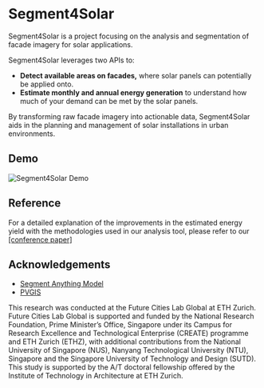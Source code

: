 # Segment4Solar

Segment4Solar is a project focusing on the analysis and segmentation of facade imagery for solar applications. 

Segment4Solar leverages two APIs to:
- **Detect available areas on facades,** where solar panels can potentially be applied onto.
- **Estimate monthly and annual energy generation** to understand how much of your demand can be met by the solar panels.

By transforming raw facade imagery into actionable data, Segment4Solar aids in the planning and management of solar installations in urban environments.

## Demo

![Segment4Solar Demo](demo.gif)

## Reference

For a detailed explanation of the improvements in the estimated energy yield with the methodologies used in our analysis tool, please refer to our [[conference paper]](https://iopscience.iop.org/article/10.1088/1742-6596/2600/4/042005/pdf)

## Acknowledgements

- [Segment Anything Model]([https://maartengr.github.io/BERTopic/index.html](https://arxiv.org/abs/2304.02643))
- [PVGIS](https://re.jrc.ec.europa.eu/pvg_tools/en/)
    
This research was conducted at the Future Cities Lab Global at ETH Zurich. Future Cities Lab Global is supported and funded by the National Research Foundation, Prime Minister’s Office, Singapore under its Campus for Research Excellence and Technological Enterprise (CREATE) programme and ETH Zurich (ETHZ), with additional contributions from the National University of Singapore (NUS), Nanyang Technological University (NTU), Singapore and the Singapore University of Technology and Design (SUTD). This study is supported by the A/T doctoral fellowship offered by the Institute of Technology in Architecture at ETH Zurich.
